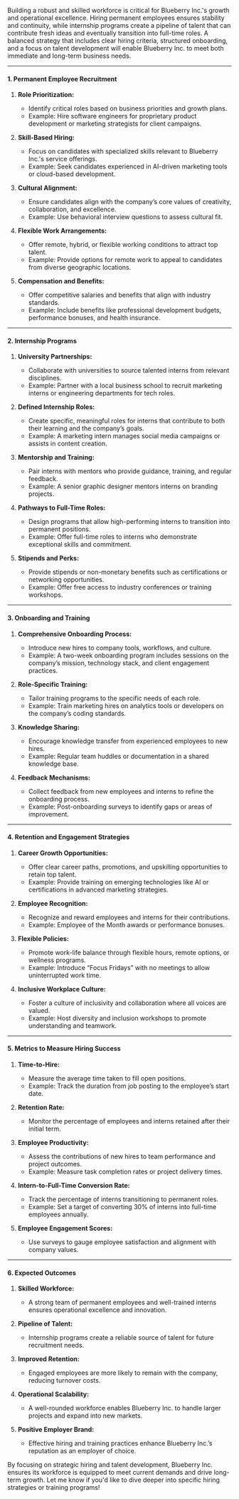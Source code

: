 
Building a robust and skilled workforce is critical for Blueberry Inc.'s growth and operational excellence. Hiring permanent employees ensures stability and continuity, while internship programs create a pipeline of talent that can contribute fresh ideas and eventually transition into full-time roles. A balanced strategy that includes clear hiring criteria, structured onboarding, and a focus on talent development will enable Blueberry Inc. to meet both immediate and long-term business needs.

---

#### **1. Permanent Employee Recruitment**

1. **Role Prioritization:**
    
    - Identify critical roles based on business priorities and growth plans.
    - Example: Hire software engineers for proprietary product development or marketing strategists for client campaigns.
2. **Skill-Based Hiring:**
    
    - Focus on candidates with specialized skills relevant to Blueberry Inc.'s service offerings.
    - Example: Seek candidates experienced in AI-driven marketing tools or cloud-based development.
3. **Cultural Alignment:**
    
    - Ensure candidates align with the company’s core values of creativity, collaboration, and excellence.
    - Example: Use behavioral interview questions to assess cultural fit.
4. **Flexible Work Arrangements:**
    
    - Offer remote, hybrid, or flexible working conditions to attract top talent.
    - Example: Provide options for remote work to appeal to candidates from diverse geographic locations.
5. **Compensation and Benefits:**
    
    - Offer competitive salaries and benefits that align with industry standards.
    - Example: Include benefits like professional development budgets, performance bonuses, and health insurance.

---

#### **2. Internship Programs**

1. **University Partnerships:**
    
    - Collaborate with universities to source talented interns from relevant disciplines.
    - Example: Partner with a local business school to recruit marketing interns or engineering departments for tech roles.
2. **Defined Internship Roles:**
    
    - Create specific, meaningful roles for interns that contribute to both their learning and the company’s goals.
    - Example: A marketing intern manages social media campaigns or assists in content creation.
3. **Mentorship and Training:**
    
    - Pair interns with mentors who provide guidance, training, and regular feedback.
    - Example: A senior graphic designer mentors interns on branding projects.
4. **Pathways to Full-Time Roles:**
    
    - Design programs that allow high-performing interns to transition into permanent positions.
    - Example: Offer full-time roles to interns who demonstrate exceptional skills and commitment.
5. **Stipends and Perks:**
    
    - Provide stipends or non-monetary benefits such as certifications or networking opportunities.
    - Example: Offer free access to industry conferences or training workshops.

---

#### **3. Onboarding and Training**

1. **Comprehensive Onboarding Process:**
    
    - Introduce new hires to company tools, workflows, and culture.
    - Example: A two-week onboarding program includes sessions on the company’s mission, technology stack, and client engagement practices.
2. **Role-Specific Training:**
    
    - Tailor training programs to the specific needs of each role.
    - Example: Train marketing hires on analytics tools or developers on the company’s coding standards.
3. **Knowledge Sharing:**
    
    - Encourage knowledge transfer from experienced employees to new hires.
    - Example: Regular team huddles or documentation in a shared knowledge base.
4. **Feedback Mechanisms:**
    
    - Collect feedback from new employees and interns to refine the onboarding process.
    - Example: Post-onboarding surveys to identify gaps or areas of improvement.

---

#### **4. Retention and Engagement Strategies**

1. **Career Growth Opportunities:**
    
    - Offer clear career paths, promotions, and upskilling opportunities to retain top talent.
    - Example: Provide training on emerging technologies like AI or certifications in advanced marketing strategies.
2. **Employee Recognition:**
    
    - Recognize and reward employees and interns for their contributions.
    - Example: Employee of the Month awards or performance bonuses.
3. **Flexible Policies:**
    
    - Promote work-life balance through flexible hours, remote options, or wellness programs.
    - Example: Introduce “Focus Fridays” with no meetings to allow uninterrupted work time.
4. **Inclusive Workplace Culture:**
    
    - Foster a culture of inclusivity and collaboration where all voices are valued.
    - Example: Host diversity and inclusion workshops to promote understanding and teamwork.

---

#### **5. Metrics to Measure Hiring Success**

1. **Time-to-Hire:**
    
    - Measure the average time taken to fill open positions.
    - Example: Track the duration from job posting to the employee’s start date.
2. **Retention Rate:**
    
    - Monitor the percentage of employees and interns retained after their initial term.
3. **Employee Productivity:**
    
    - Assess the contributions of new hires to team performance and project outcomes.
    - Example: Measure task completion rates or project delivery times.
4. **Intern-to-Full-Time Conversion Rate:**
    
    - Track the percentage of interns transitioning to permanent roles.
    - Example: Set a target of converting 30% of interns into full-time employees annually.
5. **Employee Engagement Scores:**
    
    - Use surveys to gauge employee satisfaction and alignment with company values.

---

#### **6. Expected Outcomes**

1. **Skilled Workforce:**
    
    - A strong team of permanent employees and well-trained interns ensures operational excellence and innovation.
2. **Pipeline of Talent:**
    
    - Internship programs create a reliable source of talent for future recruitment needs.
3. **Improved Retention:**
    
    - Engaged employees are more likely to remain with the company, reducing turnover costs.
4. **Operational Scalability:**
    
    - A well-rounded workforce enables Blueberry Inc. to handle larger projects and expand into new markets.
5. **Positive Employer Brand:**
    
    - Effective hiring and training practices enhance Blueberry Inc.’s reputation as an employer of choice.

By focusing on strategic hiring and talent development, Blueberry Inc. ensures its workforce is equipped to meet current demands and drive long-term growth. Let me know if you'd like to dive deeper into specific hiring strategies or training programs!